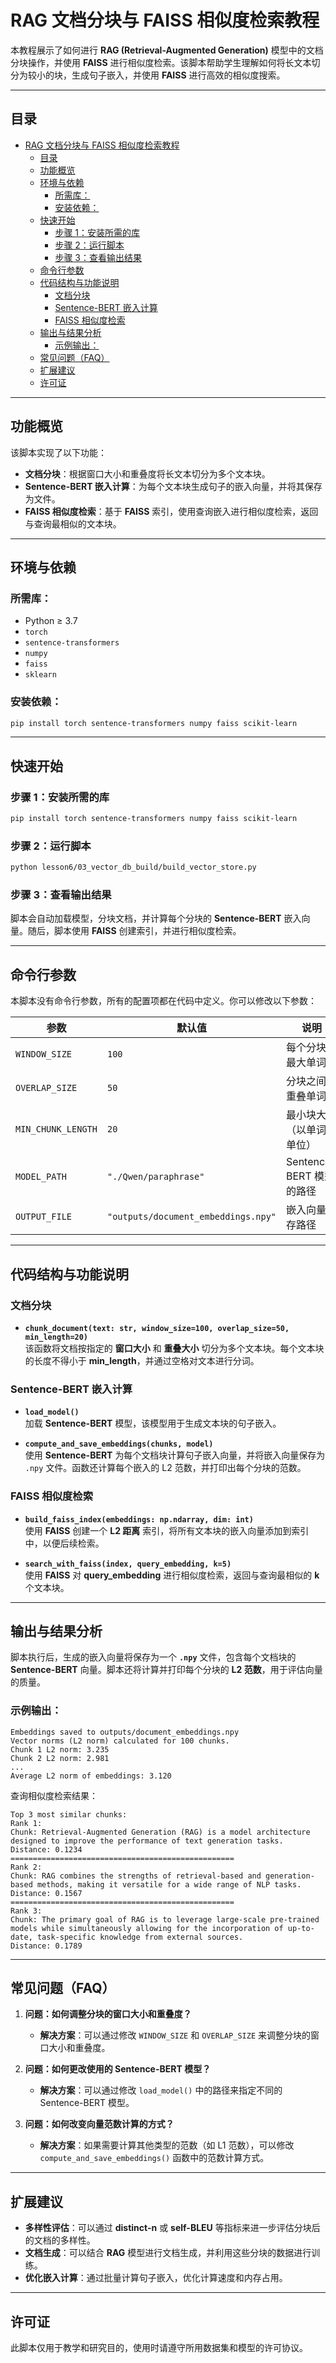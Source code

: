 
# RAG 文档分块与 FAISS 相似度检索教程

本教程展示了如何进行 **RAG (Retrieval-Augmented Generation)** 模型中的文档分块操作，并使用 **FAISS** 进行相似度检索。该脚本帮助学生理解如何将长文本切分为较小的块，生成句子嵌入，并使用 **FAISS** 进行高效的相似度搜索。

---

## 目录
- [RAG 文档分块与 FAISS 相似度检索教程](#rag-文档分块与-faiss-相似度检索教程)
  - [目录](#目录)
  - [功能概览](#功能概览)
  - [环境与依赖](#环境与依赖)
    - [所需库：](#所需库)
    - [安装依赖：](#安装依赖)
  - [快速开始](#快速开始)
    - [步骤 1：安装所需的库](#步骤-1安装所需的库)
    - [步骤 2：运行脚本](#步骤-2运行脚本)
    - [步骤 3：查看输出结果](#步骤-3查看输出结果)
  - [命令行参数](#命令行参数)
  - [代码结构与功能说明](#代码结构与功能说明)
    - [文档分块](#文档分块)
    - [Sentence-BERT 嵌入计算](#sentence-bert-嵌入计算)
    - [FAISS 相似度检索](#faiss-相似度检索)
  - [输出与结果分析](#输出与结果分析)
    - [示例输出：](#示例输出)
  - [常见问题（FAQ）](#常见问题faq)
  - [扩展建议](#扩展建议)
  - [许可证](#许可证)

---

## 功能概览

该脚本实现了以下功能：

- **文档分块**：根据窗口大小和重叠度将长文本切分为多个文本块。
- **Sentence-BERT 嵌入计算**：为每个文本块生成句子的嵌入向量，并将其保存为文件。
- **FAISS 相似度检索**：基于 **FAISS** 索引，使用查询嵌入进行相似度检索，返回与查询最相似的文本块。

---

## 环境与依赖

### 所需库：
- Python ≥ 3.7
- `torch`
- `sentence-transformers`
- `numpy`
- `faiss`
- `sklearn`

### 安装依赖：
```bash
pip install torch sentence-transformers numpy faiss scikit-learn
```

---

## 快速开始

### 步骤 1：安装所需的库
```bash
pip install torch sentence-transformers numpy faiss scikit-learn
```

### 步骤 2：运行脚本
```bash
python lesson6/03_vector_db_build/build_vector_store.py
```

### 步骤 3：查看输出结果
脚本会自动加载模型，分块文档，并计算每个分块的 **Sentence-BERT** 嵌入向量。随后，脚本使用 **FAISS** 创建索引，并进行相似度检索。

---

## 命令行参数

本脚本没有命令行参数，所有的配置项都在代码中定义。你可以修改以下参数：

| 参数               | 默认值                     | 说明 |
|--------------------|----------------------------|------|
| `WINDOW_SIZE`      | `100`                      | 每个分块的最大单词数 |
| `OVERLAP_SIZE`     | `50`                       | 分块之间的重叠单词数 |
| `MIN_CHUNK_LENGTH` | `20`                       | 最小块大小（以单词为单位） |
| `MODEL_PATH`       | `"./Qwen/paraphrase"`      | Sentence-BERT 模型的路径 |
| `OUTPUT_FILE`      | `"outputs/document_embeddings.npy"` | 嵌入向量保存路径 |

---

## 代码结构与功能说明

### 文档分块

- **`chunk_document(text: str, window_size=100, overlap_size=50, min_length=20)`**  
  该函数将文档按指定的 **窗口大小** 和 **重叠大小** 切分为多个文本块。每个文本块的长度不得小于 **min_length**，并通过空格对文本进行分词。

### Sentence-BERT 嵌入计算

- **`load_model()`**  
  加载 **Sentence-BERT** 模型，该模型用于生成文本块的句子嵌入。

- **`compute_and_save_embeddings(chunks, model)`**  
  使用 **Sentence-BERT** 为每个文档块计算句子嵌入向量，并将嵌入向量保存为 `.npy` 文件。函数还计算每个嵌入的 L2 范数，并打印出每个分块的范数。

### FAISS 相似度检索

- **`build_faiss_index(embeddings: np.ndarray, dim: int)`**  
  使用 **FAISS** 创建一个 **L2 距离** 索引，将所有文本块的嵌入向量添加到索引中，以便后续检索。

- **`search_with_faiss(index, query_embedding, k=5)`**  
  使用 **FAISS** 对 **query_embedding** 进行相似度检索，返回与查询最相似的 **k** 个文本块。

---

## 输出与结果分析

脚本执行后，生成的嵌入向量将保存为一个 **`.npy`** 文件，包含每个文档块的 **Sentence-BERT** 向量。脚本还将计算并打印每个分块的 **L2 范数**，用于评估向量的质量。

### 示例输出：
```text
Embeddings saved to outputs/document_embeddings.npy
Vector norms (L2 norm) calculated for 100 chunks.
Chunk 1 L2 norm: 3.235
Chunk 2 L2 norm: 2.981
...
Average L2 norm of embeddings: 3.120
```

查询相似度检索结果：
```text
Top 3 most similar chunks:
Rank 1:
Chunk: Retrieval-Augmented Generation (RAG) is a model architecture designed to improve the performance of text generation tasks.
Distance: 0.1234
==================================================
Rank 2:
Chunk: RAG combines the strengths of retrieval-based and generation-based methods, making it versatile for a wide range of NLP tasks.
Distance: 0.1567
==================================================
Rank 3:
Chunk: The primary goal of RAG is to leverage large-scale pre-trained models while simultaneously allowing for the incorporation of up-to-date, task-specific knowledge from external sources.
Distance: 0.1789
```

---

## 常见问题（FAQ）

1. **问题：如何调整分块的窗口大小和重叠度？**
   - **解决方案**：可以通过修改 `WINDOW_SIZE` 和 `OVERLAP_SIZE` 来调整分块的窗口大小和重叠度。

2. **问题：如何更改使用的 Sentence-BERT 模型？**
   - **解决方案**：可以通过修改 `load_model()` 中的路径来指定不同的 Sentence-BERT 模型。

3. **问题：如何改变向量范数计算的方式？**
   - **解决方案**：如果需要计算其他类型的范数（如 L1 范数），可以修改 `compute_and_save_embeddings()` 函数中的范数计算方式。

---

## 扩展建议

- **多样性评估**：可以通过 **distinct-n** 或 **self-BLEU** 等指标来进一步评估分块后的文档的多样性。
- **文档生成**：可以结合 **RAG** 模型进行文档生成，并利用这些分块的数据进行训练。
- **优化嵌入计算**：通过批量计算句子嵌入，优化计算速度和内存占用。

---

## 许可证

此脚本仅用于教学和研究目的，使用时请遵守所用数据集和模型的许可协议。
